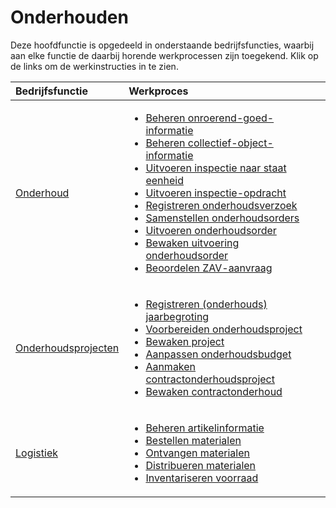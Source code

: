 # Onderhouden

Deze hoofdfunctie is opgedeeld in onderstaande bedrijfsfuncties, waarbij aan elke functie de daarbij horende werkprocessen zijn toegekend. Klik op de links om de werkinstructies in te zien.

Bedrijfsfunctie | Werkproces
:--- | :---
[Onderhoud](onderhoud/) | <ul><li>[Beheren onroerend-goed-informatie](onderhoud/beheren-onroerend-goed-informatie/)</li><li>[Beheren collectief-object-informatie](onderhoud/beheren-collectief-object-informatie/)</li><li>[Uitvoeren inspectie naar staat eenheid](onderhoud/uitvoeren-inspectie-naar-staat-eenheid/)</li><li>[Uitvoeren inspectie-opdracht](onderhoud/uitvoeren-inspectie-opdracht/)</li><li>[Registreren onderhoudsverzoek](onderhoud/registreren-onderhoudsverzoek/)</li><li>[Samenstellen onderhoudsorders](onderhoud/samenstellen-onderhoudsorders/)</li><li>[Uitvoeren onderhoudsorder](onderhoud/Uitvoeren-onderhoudsorder/)</li><li>[Bewaken uitvoering onderhoudsorder](onderhoud/bewaken-uitvoering-onderhoudsorder/)</li><li>[Beoordelen ZAV-aanvraag](onderhoud/beoordelen-zav-aanvraag/)</li></ul>
[Onderhoudsprojecten](onderhoudsprojecten/) | <ul><li>[Registreren (onderhouds) jaarbegroting](registreren-(onderhouds)-jaarbegroting/)</li><li>[Voorbereiden onderhoudsproject](voorbereiden-onderhoudsproject/)</li><li>[Bewaken project](logistiek/bewaken-project/)</li><li>[Aanpassen onderhoudsbudget](logistiek/aanpassen-onderhoudsbudget/)</li><li>[Aanmaken contractonderhoudsproject](logistiek/aanmaken-contractonderhoudsproject/)</li><li>[Bewaken contractonderhoud](logistiek/bewaken-contractonderhoud/)</li></ul>
[Logistiek](logistiek/) | <ul><li>[Beheren artikelinformatie](logistiek/beheren-artikelinformatie/)</li><li>[Bestellen materialen](logistiek/bestellen-materialen/)</li><li>[Ontvangen materialen](logistiek/ontvangen-materialen/)</li><li>[Distribueren materialen](logistiek/distribueren-materialen/)</li><li>[Inventariseren voorraad](logistiek/inventariseren-voorraad/)</li></ul>
